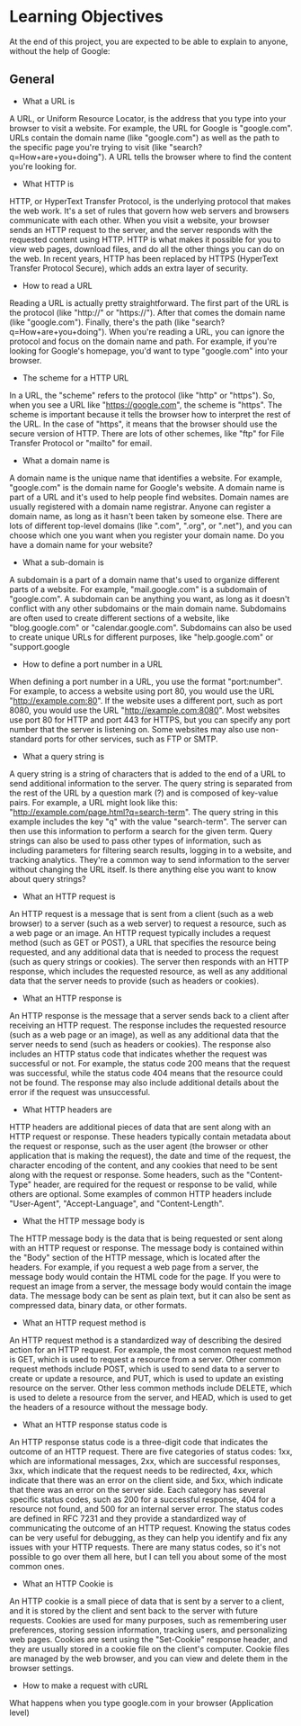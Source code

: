 # Learning Objectives
At the end of this project, you are expected to be able to explain to anyone, without the help of Google:

## General
- What a URL is

A URL, or Uniform Resource Locator, is the address that you type into your browser to visit a website. For example, the URL for Google is "google.com". URLs contain the domain name (like "google.com") as well as the path to the specific page you're trying to visit (like "search?q=How+are+you+doing"). A URL tells the browser where to find the content you're looking for.


- What HTTP is

HTTP, or HyperText Transfer Protocol, is the underlying protocol that makes the web work. It's a set of rules that govern how web servers and browsers communicate with each other. When you visit a website, your browser sends an HTTP request to the server, and the server responds with the requested content using HTTP. HTTP is what makes it possible for you to view web pages, download files, and do all the other things you can do on the web. In recent years, HTTP has been replaced by HTTPS (HyperText Transfer Protocol Secure), which adds an extra layer of security.


- How to read a URL

Reading a URL is actually pretty straightforward. The first part of the URL is the protocol (like "http://" or "https://"). After that comes the domain name (like "google.com"). Finally, there's the path (like "search?q=How+are+you+doing"). When you're reading a URL, you can ignore the protocol and focus on the domain name and path. For example, if you're looking for Google's homepage, you'd want to type "google.com" into your browser.


- The scheme for a HTTP URL

In a URL, the "scheme" refers to the protocol (like "http" or "https"). So, when you see a URL like "https://google.com", the scheme is "https". The scheme is important because it tells the browser how to interpret the rest of the URL. In the case of "https", it means that the browser should use the secure version of HTTP. There are lots of other schemes, like "ftp" for File Transfer Protocol or "mailto" for email.

- What a domain name is

A domain name is the unique name that identifies a website. For example, "google.com" is the domain name for Google's website. A domain name is part of a URL and it's used to help people find websites. Domain names are usually registered with a domain name registrar. Anyone can register a domain name, as long as it hasn't been taken by someone else. There are lots of different top-level domains (like ".com", ".org", or ".net"), and you can choose which one you want when you register your domain name. Do you have a domain name for your website?


- What a sub-domain is

A subdomain is a part of a domain name that's used to organize different parts of a website. For example, "mail.google.com" is a subdomain of "google.com". A subdomain can be anything you want, as long as it doesn't conflict with any other subdomains or the main domain name. Subdomains are often used to create different sections of a website, like "blog.google.com" or "calendar.google.com". Subdomains can also be used to create unique URLs for different purposes, like "help.google.com" or "support.google


- How to define a port number in a URL

When defining a port number in a URL, you use the format "port:number". For example, to access a website using port 80, you would use the URL "http://example.com:80". If the website uses a different port, such as port 8080, you would use the URL "http://example.com:8080". Most websites use port 80 for HTTP and port 443 for HTTPS, but you can specify any port number that the server is listening on. Some websites may also use non-standard ports for other services, such as FTP or SMTP.

- What a query string is

A query string is a string of characters that is added to the end of a URL to send additional information to the server. The query string is separated from the rest of the URL by a question mark (?) and is composed of key-value pairs. For example, a URL might look like this: "http://example.com/page.html?q=search-term". The query string in this example includes the key "q" with the value "search-term". The server can then use this information to perform a search for the given term. Query strings can also be used to pass other types of information, such as including parameters for filtering search results, logging in to a website, and tracking analytics. They're a common way to send information to the server without changing the URL itself.
Is there anything else you want to know about query strings?


- What an HTTP request is

An HTTP request is a message that is sent from a client (such as a web browser) to a server (such as a web server) to request a resource, such as a web page or an image. An HTTP request typically includes a request method (such as GET or POST), a URL that specifies the resource being requested, and any additional data that is needed to process the request (such as query strings or cookies). The server then responds with an HTTP response, which includes the requested resource, as well as any additional data that the server needs to provide (such as headers or cookies).


- What an HTTP response is

An HTTP response is the message that a server sends back to a client after receiving an HTTP request. The response includes the requested resource (such as a web page or an image), as well as any additional data that the server needs to send (such as headers or cookies). The response also includes an HTTP status code that indicates whether the request was successful or not. For example, the status code 200 means that the request was successful, while the status code 404 means that the resource could not be found. The response may also include additional details about the error if the request was unsuccessful.


- What HTTP headers are

HTTP headers are additional pieces of data that are sent along with an HTTP request or response. These headers typically contain metadata about the request or response, such as the user agent (the browser or other application that is making the request), the date and time of the request, the character encoding of the content, and any cookies that need to be sent along with the request or response. Some headers, such as the "Content-Type" header, are required for the request or response to be valid, while others are optional. Some examples of common HTTP headers include "User-Agent", "Accept-Language", and "Content-Length".


- What the HTTP message body is

The HTTP message body is the data that is being requested or sent along with an HTTP request or response. The message body is contained within the "Body" section of the HTTP message, which is located after the headers. For example, if you request a web page from a server, the message body would contain the HTML code for the page. If you were to request an image from a server, the message body would contain the image data. The message body can be sent as plain text, but it can also be sent as compressed data, binary data, or other formats.


- What an HTTP request method is

An HTTP request method is a standardized way of describing the desired action for an HTTP request. For example, the most common request method is GET, which is used to request a resource from a server. Other common request methods include POST, which is used to send data to a server to create or update a resource, and PUT, which is used to update an existing resource on the server. Other less common methods include DELETE, which is used to delete a resource from the server, and HEAD, which is used to get the headers of a resource without the message body.


- What an HTTP response status code is

An HTTP response status code is a three-digit code that indicates the outcome of an HTTP request. There are five categories of status codes: 1xx, which are informational messages, 2xx, which are successful responses, 3xx, which indicate that the request needs to be redirected, 4xx, which indicate that there was an error on the client side, and 5xx, which indicate that there was an error on the server side. Each category has several specific status codes, such as 200 for a successful response, 404 for a resource not found, and 500 for an internal server error. The status codes are defined in RFC 7231 and they provide a standardized way of communicating the outcome of an HTTP request. Knowing the status codes can be very useful for debugging, as they can help you identify and fix any issues with your HTTP requests. There are many status codes, so it's not possible to go over them all here, but I can tell you about some of the most common ones.


- What an HTTP Cookie is

An HTTP cookie is a small piece of data that is sent by a server to a client, and it is stored by the client and sent back to the server with future requests. Cookies are used for many purposes, such as remembering user preferences, storing session information, tracking users, and personalizing web pages. Cookies are sent using the "Set-Cookie" response header, and they are usually stored in a cookie file on the client's computer. Cookie files are managed by the web browser, and you can view and delete them in the browser settings.


- How to make a request with cURL


What happens when you type google.com in your browser (Application level)